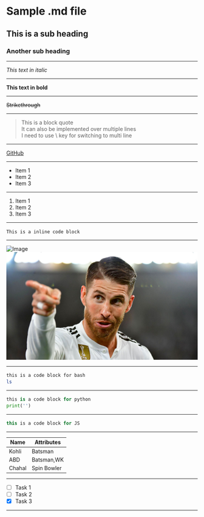 <!-- 
Headings
Extended this comment over multi lines
 -->
# Sample .md file
## This is a sub heading
### Another sub heading 
---

<!-- italics-->
_This text in italic_
___

<!--bold-->
__This text in bold__
___

<!--strikethrough-->
~~Strikethrough~~
___

<!--Horizontal Rule-->
<!--- ___>

<!--BlockQuote-->
>This is a block quote \
>It can also be implemented over multiple lines \
>I need to use \\ key for switching to multi line
___

<!--Links-->
[GitHub](https://github.com/KaranVyas "GitHub profile for Karan Vyas")
___

<!--Unordered List-->
* Item 1
* Item 2
* Item 3
___

<!--Ordered List-->
1. Item 1
1. Item 2
1. Item 3
___

<!--Inline Code Block-->
`This is a inline code block`
___

<!--Images-->
![Image](https://logos-download.com/wp-content/uploads/2020/06/Boston_University_Logo_text.png)
![ramos](Image/ramos.jpg)
___

<!---GitHub Markdown--->

<!---Code Blocks--->

```bash
this is a code block for bash
ls
```
___

```python
this is a code block for python
print('')
```
___

```javascript
this is a code block for JS
```
___

<!---Tables--->
| Name  | Attributes  |
|----   |---          |
| Kohli | Batsman         |
|  ABD  | Batsman,WK      |
| Chahal| Spin Bowler     |
___

<!---Task lists--->
* [ ] Task 1
* [ ] Task 2
* [x] Task 3
___
